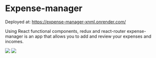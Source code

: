 # Expense-manager

Deployed at: https://expense-manager-xnml.onrender.com/

Using React functional components, redux and react-router expense-manager is an app that allows you to add and review your expenses and incomes.

<img src="https://res.cloudinary.com/oshra/image/upload/v1674929383/Screenshot_2023-01-28_200819_xfqnum.png"/>

<img src="https://res.cloudinary.com/oshra/image/upload/v1674929389/Screenshot_2023-01-28_200934_ypbphz.png"/>


